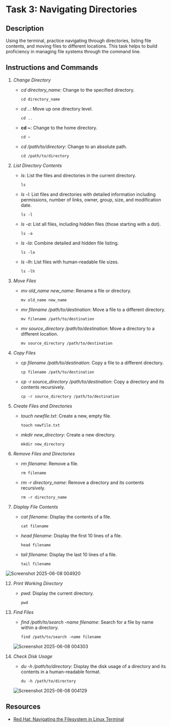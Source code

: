
# Task 3: Navigating Directories

## Description
Using the terminal, practice navigating through directories, listing file contents, and moving files to different locations. This task helps to build proficiency in managing file systems through the command line.

## Instructions and Commands

1. *Change Directory*
    - *cd directory_name*: Change to the specified directory.
  
          cd directory_name
    
    
    - *cd ..*: Move up one directory level.
      
          cd ..
    
    

    - **cd ~**: Change to the home directory.
    
          cd ~
    
    
    - *cd /path/to/directory*: Change to an absolute path.
      
          cd /path/to/directory
    
3. *List Directory Contents*
    - *ls*: List the files and directories in the current directory.
   
          ls
    
   
    - *ls -l*: List files and directories with detailed information including permissions, number of links, owner, group, size, and modification date.
    
          ls -l
    
   
    - *ls -a*: List all files, including hidden files (those starting with a dot).
    
          ls -a
    
    
    - *ls -la*: Combine detailed and hidden file listing.
    
          ls -la
    
    
    - *ls -lh*: List files with human-readable file sizes.
    
          ls -lh
    
5. *Move Files*
    - *mv old_name new_name*: Rename a file or directory.
    
          mv old_name new_name
    
    - *mv filename /path/to/destination*: Move a file to a different directory.
    
          mv filename /path/to/destination
    
  
    - *mv source_directory /path/to/destination*: Move a directory to a different location.
    
          mv source_directory /path/to/destination
    
   
7. *Copy Files*
    - *cp filename /path/to/destination*: Copy a file to a different directory.
    
          cp filename /path/to/destination
    
    
    - *cp -r source_directory /path/to/destination*: Copy a directory and its contents recursively.
    
          cp -r source_directory /path/to/destination
    
    
9. *Create Files and Directories*
    - *touch newfile.txt*: Create a new, empty file.
    
          touch newfile.txt
    
   
    - *mkdir new_directory*: Create a new directory.
    
          mkdir new_directory
    
    
10. *Remove Files and Directories*
    - *rm filename*: Remove a file.
    
          rm filename
    
   
    - *rm -r directory_name*: Remove a directory and its contents recursively.
    
          rm -r directory_name
    
    
11. *Display File Contents*
    - *cat filename*: Display the contents of a file.
    
          cat filename
    
    
    - *head filename*: Display the first 10 lines of a file.
    
          head filename
    
   
    - *tail filename*: Display the last 10 lines of a file.
      
          tail filename
   
   ![Screenshot 2025-06-08 004920](https://github.com/user-attachments/assets/81964cac-ef5b-465c-a094-64d99763fa99)

12. *Print Working Directory*
    - *pwd*: Display the current directory.
    
          pwd
    

13. *Find Files*
    - *find /path/to/search -name filename*: Search for a file by name within a directory.
    
          find /path/to/search -name filename
    ![Screenshot 2025-06-08 004303](https://github.com/user-attachments/assets/6a5bcd64-1e60-4608-8091-fffe4244e20c)

    
14. *Check Disk Usage*
    - *du -h /path/to/directory*: Display the disk usage of a directory and its contents in a human-readable format.
    
          du -h /path/to/directory
    
    ![Screenshot 2025-06-08 004129](https://github.com/user-attachments/assets/d7a235e2-039c-4876-9895-91174f6505ed)

## Resources
- [Red Hat: Navigating the Filesystem in Linux Terminal](https://www.redhat.com/sysadmin/navigating-filesystem-linux-terminal)
